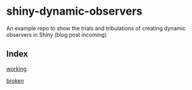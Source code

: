 # shiny-dynamic-observers

An example repo to show the trials and tribulations of creating dynamic
observers in Shiny (blog post incoming)

## Index

[working](https://khusmann.github.io/shiny-dynamic-observers/working/index.html)

[broken](https://khusmann.github.io/shiny-dynamic-observers/broken/index.html)